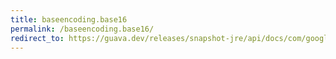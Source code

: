 ```yaml
---
title: baseencoding.base16
permalink: /baseencoding.base16/
redirect_to: https://guava.dev/releases/snapshot-jre/api/docs/com/google/common/io/BaseEncoding.html#base16--
---
```

